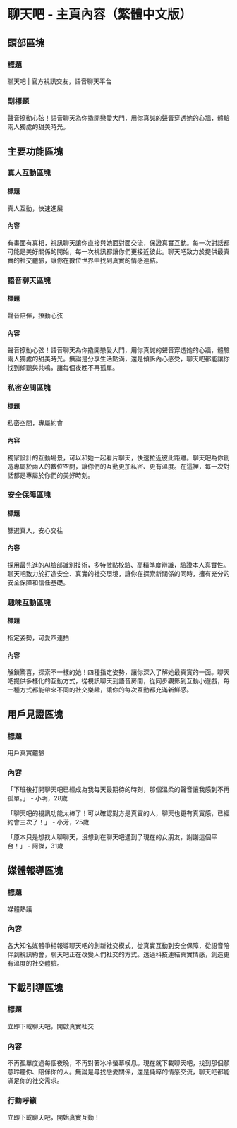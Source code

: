# 聊天吧 - 主頁內容（繁體中文版）

## 頭部區塊

### 標題
聊天吧 | 官方視訊交友，語音聊天平台

### 副標題
聲音撩動心弦！語音聊天為你撬開戀愛大門，用你真誠的聲音穿透她的心牆，體驗兩人獨處的甜美時光。

## 主要功能區塊

### 真人互動區塊
#### 標題
真人互動，快速進展

#### 內容
有畫面有真相，視訊聊天讓你直接與她面對面交流，保證真實互動。每一次對話都可能是美好關係的開始，每一次視訊都讓你們更接近彼此。聊天吧致力於提供最真實的社交體驗，讓你在數位世界中找到真實的情感連結。

### 語音聊天區塊
#### 標題
聲音陪伴，撩動心弦

#### 內容
聲音撩動心弦！語音聊天為你撬開戀愛大門，用你真誠的聲音穿透她的心牆，體驗兩人獨處的甜美時光。無論是分享生活點滴，還是傾訴內心感受，聊天吧都能讓你找到傾聽與共鳴，讓每個夜晚不再孤單。

### 私密空間區塊
#### 標題
私密空間，專屬約會

#### 內容
獨家設計的互動場景，可以和她一起看片聊天，快速拉近彼此距離。聊天吧為你創造專屬於兩人的數位空間，讓你們的互動更加私密、更有溫度。在這裡，每一次對話都是專屬於你們的美好時刻。

### 安全保障區塊
#### 標題
篩選真人，安心交往

#### 內容
採用最先進的AI臉部識別技術，多特徵點校驗、高精準度辨識，驗證本人真實性。聊天吧致力於打造安全、真實的社交環境，讓你在探索新關係的同時，擁有充分的安全保障和信任基礎。

### 趣味互動區塊
#### 標題
指定姿勢，可愛四連拍

#### 內容
解鎖驚喜，探索不一樣的她！四種指定姿勢，讓你深入了解她最真實的一面。聊天吧提供多樣化的互動方式，從視訊聊天到語音房間，從同步觀影到互動小遊戲，每一種方式都能帶來不同的社交樂趣，讓你的每次互動都充滿新鮮感。

## 用戶見證區塊

### 標題
用戶真實體驗

### 內容
「下班後打開聊天吧已經成為我每天最期待的時刻，那個溫柔的聲音讓我感到不再孤單。」 - 小明，28歲

「聊天吧的視訊功能太棒了！可以確認對方是真實的人，聊天也更有真實感，已經約會三次了！」 - 小芳，25歲

「原本只是想找人聊聊天，沒想到在聊天吧遇到了現在的女朋友，謝謝這個平台！」 - 阿傑，31歲

## 媒體報導區塊

### 標題
媒體熱議

### 內容
各大知名媒體爭相報導聊天吧的創新社交模式，從真實互動到安全保障，從語音陪伴到視訊約會，聊天吧正在改變人們社交的方式。透過科技連結真實情感，創造更有溫度的社交體驗。

## 下載引導區塊

### 標題
立即下載聊天吧，開啟真實社交

### 內容
不再孤單度過每個夜晚，不再對著冰冷螢幕嘆息。現在就下載聊天吧，找到那個願意聆聽你、陪伴你的人。無論是尋找戀愛關係，還是純粹的情感交流，聊天吧都能滿足你的社交需求。

### 行動呼籲
立即下載聊天吧，開始真實互動！
